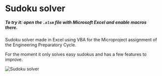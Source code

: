 # Sudoku solver

##### To try it: open the `.xlsm` file with Microsoft Excel and enable macros there.

Sudoku solver made in Excel using VBA for the Microproject assignment of the Engineering Preparatory Cycle.

For the moment it only solves easy sudokus and has a few features to improve.



![Sudoku solver](http://i.imgur.com/STTqV2X.png)
